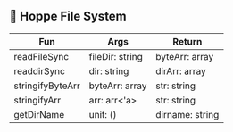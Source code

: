 ## 📂 Hoppe File System


| Fun              | Args                | Return                |
| ------------     | ----------------    | -------------------   |
| readFileSync     | fileDir: string     | byteArr: array<int>   |
| readdirSync      | dir: string         | dirArr: array<string> |
| stringifyByteArr | byteArr: array<int> | str: string           |
| stringifyArr     | arr: arr<'a>        | str: string           |
| getDirName       | unit: ()            | dirname: string       |